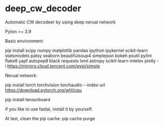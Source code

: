 # deep_cw_decoder
Automatic CW decodeer by using deep nerual network

Pyton >= 3.9

Basic environment:

pip install scipy numpy matplotlib pandas  ipython ipykernel scikit-learn statsmodels patsy seaborn beautifulsoup4 simplejson bokeh psutil  pylint flake8 yapf autopep8 black requests lxml astropy scikit-learn-intelex  plotly -i https://mirrors.cloud.tencent.com/pypi/simple

Nerual network:

pip install torch torchvision torchaudio --index-url https://download.pytorch.org/whl/cpu

pip install tensorboard

if you like to use fastai, install it by yourself.

At last, clean the pip cache: pip cache purge

